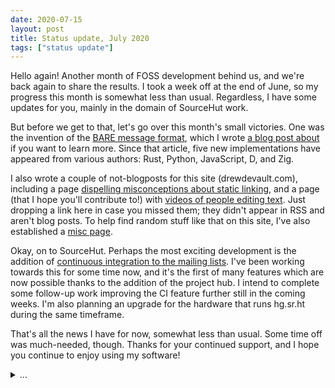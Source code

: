 ```yaml
---
date: 2020-07-15
layout: post
title: Status update, July 2020
tags: ["status update"]
---
```


Hello again! Another month of FOSS development behind us, and we're back again
to share the results. I took a week off at the end of June, so my progress this
month is somewhat less than usual. Regardless, I have some updates for you,
mainly in the domain of SourceHut work.

But before we get to that, let's go over this month's small victories. One was
the invention of the [BARE message format](https://baremessages.org), which I
wrote [a blog post about][bare post] if you want to learn more. Since that
article, five new implementations have appeared from various authors: Rust,
Python, JavaScript, D, and Zig.

[bare post]: https://drewdevault.com/2020/06/21/BARE-message-encoding.html

I also wrote a couple of not-blogposts for this site (drewdevault.com),
including a page [dispelling misconceptions about static linking][dynlib],
and a page (that I hope you'll contribute to!) with [videos of people editing
text][editing]. Just dropping a link here in case you missed them; they didn't
appear in RSS and aren't blog posts. To help find random stuff like that on this
site, I've also established a [misc page][misc].

[dynlib]: /dynlib
[editing]: /editing
[misc]: /misc

Okay, on to SourceHut. Perhaps the most exciting development is the addition of
[continuous integration to the mailing lists][lists CI]. I've been working
towards this for some time now, and it's the first of many features which are
now possible thanks to the addition of the project hub. I intend to complete
some follow-up work improving the CI feature further still in the coming weeks.
I'm also planning an upgrade for the hardware that runs hg.sr.ht during the same
timeframe.

[lists CI]: https://sourcehut.org/blog/2020-07-14-setting-up-ci-for-mailing-lists/

That's all the news I have for now, somewhat less than usual. Some time off was
much-needed, though. Thanks for your continued support, and I hope you continue
to enjoy using my software!

<details>
<summary>...</summary>
<pre>
$ cat main.$ext
use io;
use strings;
use sys;

export fn main void =
{
	for (let i = 0; sys::envp[i] != null; i += 1) {
		let s = strings::from_c(sys::envp[i]);
		io::println(s);
	};
};
$ $redacted run main.$ext
error: main.$ext:8:41: incorrect type (&char) for parameter 1 (&char)
		let s = strings::from_c(sys::envp[i]);
                                        ^--- here
$ vim main.$ext
$ cat main.$ext
use io;
use strings;
use sys;

export fn main void =
{
	for (let i = 0; sys::envp[i] != null; i += 1) {
		let s = strings::from_c(sys::envp[i]);
		io::println(s);
		free(s);
	};
};
$ $redacted run main.$ext
DISPLAY=:0
EDITOR=vim
# ...
</pre>
</details>
